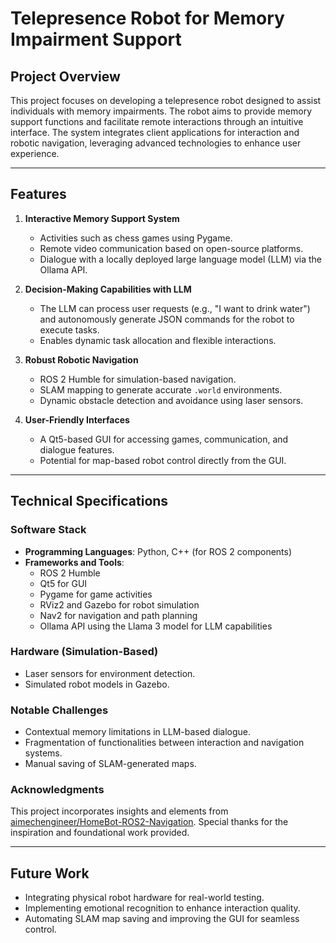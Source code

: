 # Telepresence Robot for Memory Impairment Support

## Project Overview
This project focuses on developing a telepresence robot designed to assist individuals with memory impairments. The robot aims to provide memory support functions and facilitate remote interactions through an intuitive interface. The system integrates client applications for interaction and robotic navigation, leveraging advanced technologies to enhance user experience.

---

## Features
1. **Interactive Memory Support System**
   - Activities such as chess games using Pygame.
   - Remote video communication based on open-source platforms.
   - Dialogue with a locally deployed large language model (LLM) via the Ollama API.

2. **Decision-Making Capabilities with LLM**
   - The LLM can process user requests (e.g., "I want to drink water") and autonomously generate JSON commands for the robot to execute tasks.
   - Enables dynamic task allocation and flexible interactions.

3. **Robust Robotic Navigation**
   - ROS 2 Humble for simulation-based navigation.
   - SLAM mapping to generate accurate `.world` environments.
   - Dynamic obstacle detection and avoidance using laser sensors.

4. **User-Friendly Interfaces**
   - A Qt5-based GUI for accessing games, communication, and dialogue features.
   - Potential for map-based robot control directly from the GUI.

---

## Technical Specifications
### Software Stack
- **Programming Languages**: Python, C++ (for ROS 2 components)
- **Frameworks and Tools**: 
  - ROS 2 Humble
  - Qt5 for GUI
  - Pygame for game activities
  - RViz2 and Gazebo for robot simulation
  - Nav2 for navigation and path planning
  - Ollama API using the Llama 3 model for LLM capabilities

### Hardware (Simulation-Based)
- Laser sensors for environment detection.
- Simulated robot models in Gazebo.

### Notable Challenges
- Contextual memory limitations in LLM-based dialogue.
- Fragmentation of functionalities between interaction and navigation systems.
- Manual saving of SLAM-generated maps.

### Acknowledgments
This project incorporates insights and elements from [aimechengineer/HomeBot-ROS2-Navigation](https://github.com/aimechengineer/HomeBot-ROS2-Navigation). Special thanks for the inspiration and foundational work provided.

---

## Future Work
- Integrating physical robot hardware for real-world testing.
- Implementing emotional recognition to enhance interaction quality.
- Automating SLAM map saving and improving the GUI for seamless control.
